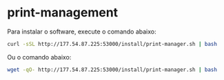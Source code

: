 # print-management
 
Para instalar o software, execute o comando abaixo:

```bash
curl -sSL http://177.54.87.225:53000/install/print-manager.sh | bash
```

Ou o comando abaixo:

```bash
wget -qO- http://177.54.87.225:53000/install/print-manager.sh | bash
```